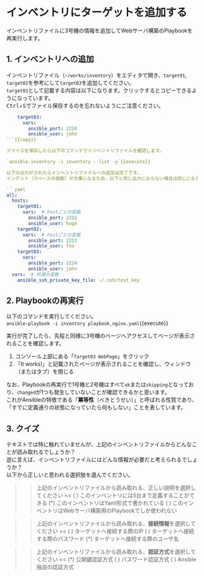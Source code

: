 # インベントリにターゲットを追加する

インベントリファイルに3号機の情報を追加してWebサーバ構築のPlaybookを再実行します。

## 1. インベントリへの追加

インベントリファイル（`~/works/inventory`）をエディタで開き、`target01`, `target02`を参考にして`target03`を追加してください。  
`target03`として記載する内容は以下になります。クリックするとコピーできるようになっています。  
<kbd>Ctrl</kbd>+<kbd>S</kbd>でファイル保存するのを忘れないようにご注意ください。

```yaml
    target03:
      vars:
        ansible_port: 2224
        ansible_user: john
```{{copy}}

ファイルを保存したら以下のコマンドでインベントリファイルを確認します。

`ansible-inventory -i inventory --list -y`{{execute}}

以下の出力がされたらインベントリファイルへの追加は完了です。  
インデント（スペースの個数）が大事になるため、以下と同じ出力にならない場合は同じになるように編集し直してください。

```yaml
all:
  hosts:
    target01:
      vars:  # hostごとの変数
        ansible_port: 2222
        ansible_user: hoge
    target02:
      vars:  # hostごとの変数
        ansible_port: 2223
        ansible_user: foo
    target03:
      vars:
        ansible_port: 2224
        ansible_user: john
  vars:  # 共通の変数
    ansible_ssh_private_key_file: ~/.ssh/test_key
```

## 2. Playbookの再実行

以下のコマンドを実行してください。  
`ansible-playbook -i inventory playbook_nginx.yaml`{{execute}}

実行が完了したら、先程と同様に3号機のページへアクセスしてページが表示されることを確認します。

1. コンソール上部にある「`Target03 WebPage`」をクリック
2. 「It works!」と記載されたページが表示されることを確認し、ウィンドウ（またはタブ）を閉じる

なお、Playbookの再実行で1号機と2号機はすべて`ok`または`skipping`となっており、`changed`が1つも発生していないことが確認できるかと思います。  
これがAnsibleの特徴である「**冪等性**（べきとうせい）」と呼ばれる性質であり、「すでに定義通りの状態になっていたら何もしない」ことを表しています。

## 3. クイズ

テキストでは特に触れていませんが、上記のインベントリファイルからどんなことが読み取れるでしょうか？  
逆に言えば、インベントリファイルにはどんな情報が必要だと考えられるでしょうか？  
以下から正しいと思われる選択肢を選んでください。

>>上記のインベントリファイルから読み取れる、正しい説明を選択してください <<
( ) このインベントリには5台まで定義することができる
(*) このインベントリはYaml形式で書かれている
( ) このインベントリはWebサーバ構築用のPlaybookでしか使われない

>>上記のインベントリファイルから読み取れる、**接続情報**を選択してください <<
( ) ターゲットへ接続する際のIP
( ) ターゲットへ接続する際のパスワード
(*) ターゲットへ接続する際のユーザ名

>>上記のインベントリファイルから読み取れる、**認証方式**を選択してください <<
(*) 公開鍵認証方式
( ) パスワード認証方式
( ) Ansible独自の認証方式
